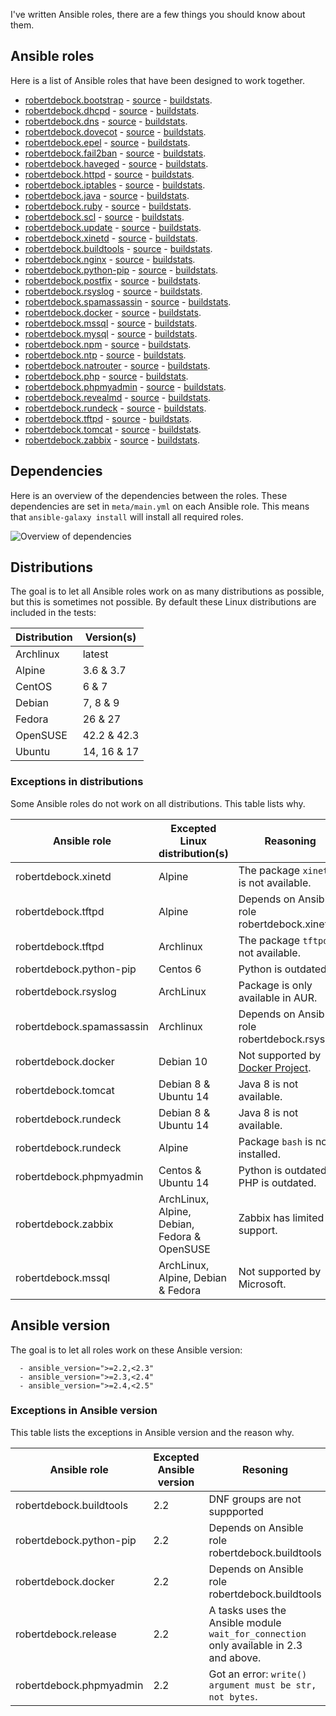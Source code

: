 I've written Ansible roles, there are a few things you should know about them.

## Ansible roles
Here is a list of Ansible roles that have been designed to work together.
- [robertdebock.bootstrap](https://galaxy.ansible.com/robertdebock/bootstrap/) - [source](https://github.com/robertdebock/ansible-role-bootstrap) - [buildstats](http://scribu.net/travis-stats/#robertdebock/ansible-role-bootstrap/master).
- [robertdebock.dhcpd](https://galaxy.ansible.com/robertdebock/dhcpd/) - [source](https://github.com/robertdebock/ansible-role-dhcpd) - [buildstats](http://scribu.net/travis-stats/#robertdebock/ansible-role-dhcpd/master).
- [robertdebock.dns](https://galaxy.ansible.com/robertdebock/dns/) - [source](https://github.com/robertdebock/ansible-role-dns) - [buildstats](http://scribu.net/travis-stats/#robertdebock/ansible-role-dns/master).
- [robertdebock.dovecot](https://galaxy.ansible.com/robertdebock/dovecot/) - [source](https://github.com/robertdebock/ansible-role-dovecot) - [buildstats](http://scribu.net/travis-stats/#robertdebock/ansible-role-dovecot/master).
- [robertdebock.epel](https://galaxy.ansible.com/robertdebock/epel/) - [source](https://github.com/robertdebock/ansible-role-epel) - [buildstats](http://scribu.net/travis-stats/#robertdebock/ansible-role-epel/master).
- [robertdebock.fail2ban](https://galaxy.ansible.com/robertdebock/fail2ban/) - [source](https://github.com/robertdebock/ansible-role-fail2ban) - [buildstats](http://scribu.net/travis-stats/#robertdebock/ansible-role-fail2ban/master).
- [robertdebock.haveged](https://galaxy.ansible.com/robertdebock/haveged/) - [source](https://github.com/robertdebock/ansible-role-haveged) - [buildstats](http://scribu.net/travis-stats/#robertdebock/ansible-role-haveged/master).
- [robertdebock.httpd](https://galaxy.ansible.com/robertdebock/httpd/) - [source](https://github.com/robertdebock/ansible-role-httpd) - [buildstats](http://scribu.net/travis-stats/#robertdebock/ansible-role-httpd/master).
- [robertdebock.iptables](https://galaxy.ansible.com/robertdebock/iptables/) - [source](https://github.com/robertdebock/ansible-role-iptables) - [buildstats](http://scribu.net/travis-stats/#robertdebock/ansible-role-iptables/master).
- [robertdebock.java](https://galaxy.ansible.com/robertdebock/java/) - [source](https://github.com/robertdebock/ansible-role-java) - [buildstats](http://scribu.net/travis-stats/#robertdebock/ansible-role-java/master).
- [robertdebock.ruby](https://galaxy.ansible.com/robertdebock/ruby/) - [source](https://github.com/robertdebock/ansible-role-ruby) - [buildstats](http://scribu.net/travis-stats/#robertdebock/ansible-role-ruby/master).
- [robertdebock.scl](https://galaxy.ansible.com/robertdebock/scl/) - [source](https://github.com/robertdebock/ansible-role-scl) - [buildstats](http://scribu.net/travis-stats/#robertdebock/ansible-role-scl/master).
- [robertdebock.update](https://galaxy.ansible.com/robertdebock/update/) - [source](https://github.com/robertdebock/ansible-role-update) - [buildstats](http://scribu.net/travis-stats/#robertdebock/ansible-role-update/master).
- [robertdebock.xinetd](https://galaxy.ansible.com/robertdebock/xinetd/) - [source](https://github.com/robertdebock/ansible-role-xinetd) - [buildstats](http://scribu.net/travis-stats/#robertdebock/ansible-role-xinetd/master).
- [robertdebock.buildtools](https://galaxy.ansible.com/robertdebock/buildtools/) - [source](https://github.com/robertdebock/ansible-role-buildtools) - [buildstats](http://scribu.net/travis-stats/#robertdebock/ansible-role-buildtools/master).
- [robertdebock.nginx](https://galaxy.ansible.com/robertdebock/nginx/) - [source](https://github.com/robertdebock/ansible-role-nginx) - [buildstats](http://scribu.net/travis-stats/#robertdebock/ansible-role-nginx/master).
- [robertdebock.python-pip](https://galaxy.ansible.com/robertdebock/python-pip/) - [source](https://github.com/robertdebock/ansible-role-python-pip) - [buildstats](http://scribu.net/travis-stats/#robertdebock/ansible-role-python-pip/master).
- [robertdebock.postfix](https://galaxy.ansible.com/robertdebock/postfix/) - [source](https://github.com/robertdebock/ansible-role-postfix) - [buildstats](http://scribu.net/travis-stats/#robertdebock/ansible-role-postfix/master).
- [robertdebock.rsyslog](https://galaxy.ansible.com/robertdebock/rsyslog/) - [source](https://github.com/robertdebock/ansible-role-rsyslog) - [buildstats](http://scribu.net/travis-stats/#robertdebock/ansible-role-rsyslog/master).
- [robertdebock.spamassassin](https://galaxy.ansible.com/robertdebock/spamassassin/) - [source](https://github.com/robertdebock/ansible-role-spamassassin) - [buildstats](http://scribu.net/travis-stats/#robertdebock/ansible-role-spamassassin/master).
- [robertdebock.docker](https://galaxy.ansible.com/robertdebock/docker/) - [source](https://github.com/robertdebock/ansible-role-docker) - [buildstats](http://scribu.net/travis-stats/#robertdebock/ansible-role-docker/master).
- [robertdebock.mssql](https://galaxy.ansible.com/robertdebock/mssql/) - [source](https://github.com/robertdebock/ansible-role-mssql) - [buildstats](http://scribu.net/travis-stats/#robertdebock/ansible-role-mssql/master).
- [robertdebock.mysql](https://galaxy.ansible.com/robertdebock/mysql/) - [source](https://github.com/robertdebock/ansible-role-mysql) - [buildstats](http://scribu.net/travis-stats/#robertdebock/ansible-role-mysql/master).
- [robertdebock.npm](https://galaxy.ansible.com/robertdebock/npm/) - [source](https://github.com/robertdebock/ansible-role-npm) - [buildstats](http://scribu.net/travis-stats/#robertdebock/ansible-role-npm/master).
- [robertdebock.ntp](https://galaxy.ansible.com/robertdebock/ntp/) - [source](https://github.com/robertdebock/ansible-role-ntp) - [buildstats](http://scribu.net/travis-stats/#robertdebock/ansible-role-ntp/master).
- [robertdebock.natrouter](https://galaxy.ansible.com/robertdebock/natrouter/) - [source](https://github.com/robertdebock/ansible-role-natrouter) - [buildstats](http://scribu.net/travis-stats/#robertdebock/ansible-role-natrouter/master).
- [robertdebock.php](https://galaxy.ansible.com/robertdebock/php/) - [source](https://github.com/robertdebock/ansible-role-php) - [buildstats](http://scribu.net/travis-stats/#robertdebock/ansible-role-php/master).
- [robertdebock.phpmyadmin](https://galaxy.ansible.com/robertdebock/phpmyadmin/) - [source](https://github.com/robertdebock/ansible-role-phpmyadmin) - [buildstats](http://scribu.net/travis-stats/#robertdebock/ansible-role-phpmyadmin/master).
- [robertdebock.revealmd](https://galaxy.ansible.com/robertdebock/revealmd/) - [source](https://github.com/robertdebock/ansible-role-revealmd) - [buildstats](http://scribu.net/travis-stats/#robertdebock/ansible-role-revealmd/master).
- [robertdebock.rundeck](https://galaxy.ansible.com/robertdebock/rundeck/) - [source](https://github.com/robertdebock/ansible-role-rundeck) - [buildstats](http://scribu.net/travis-stats/#robertdebock/ansible-role-rundeck/master).
- [robertdebock.tftpd](https://galaxy.ansible.com/robertdebock/tftpd/) - [source](https://github.com/robertdebock/ansible-role-tftpd) - [buildstats](http://scribu.net/travis-stats/#robertdebock/ansible-role-tftpd/master).
- [robertdebock.tomcat](https://galaxy.ansible.com/robertdebock/tomcat/) - [source](https://github.com/robertdebock/ansible-role-tomcat) - [buildstats](http://scribu.net/travis-stats/#robertdebock/ansible-role-tomcat/master).
- [robertdebock.zabbix](https://galaxy.ansible.com/robertdebock/zabbix/) - [source](https://github.com/robertdebock/ansible-role-zabbix) - [buildstats](http://scribu.net/travis-stats/#robertdebock/ansible-role-zabbix/master).

## Dependencies
Here is an overview of the dependencies between the roles. These dependencies are set in `meta/main.yml` on each Ansible role. This means that `ansible-galaxy install` will install all required roles.

![Overview of dependencies](https://raw.githubusercontent.com/robertdebock/robertdebock.github.io/artifacts/dependencies.png "Dependecy overview")

## Distributions
The goal is to let all Ansible roles work on as many distributions as possible, but this is sometimes not possible. By default these Linux distributions are included in the tests:

| Distribution | Version(s)  |
|--------------|-------------|
| Archlinux    | latest      |
| Alpine       | 3.6 & 3.7   |
| CentOS       | 6 & 7       |
| Debian       | 7, 8 & 9    |
| Fedora       | 26 & 27     |
| OpenSUSE     | 42.2 & 42.3 | 
| Ubuntu       | 14, 16 & 17 |

### Exceptions in distributions
Some Ansible roles do not work on all distributions. This table lists why.

| Ansible role | Excepted Linux distribution(s) | Reasoning |
|--------------|--------------------------------|-----------|
| robertdebock.xinetd | Alpine | The package `xinetd` is not available. |
| robertdebock.tftpd | Alpine | Depends on Ansible role robertdebock.xinetd. |
| robertdebock.tftpd | Archlinux | The package `tftpd` is not available. |
| robertdebock.python-pip | Centos 6 | Python is outdated. |
| robertdebock.rsyslog | ArchLinux | Package is only available in AUR. |
| robertdebock.spamassassin | Archlinux | Depends on Ansible role robertdebock.rsyslog. |
| robertdebock.docker | Debian 10 | Not supported by [Docker Project](https://apt.dockerproject.org/repo/dists/). |
| robertdebock.tomcat | Debian 8 & Ubuntu 14 | Java 8 is not available. |
| robertdebock.rundeck | Debian 8 & Ubuntu 14 | Java 8 is not available. |
| robertdebock.rundeck | Alpine | Package `bash` is not installed. |
| robertdebock.phpmyadmin | Centos & Ubuntu 14 | Python is outdated, PHP is outdated. |
| robertdebock.zabbix | ArchLinux, Alpine, Debian, Fedora & OpenSUSE | Zabbix has limited OS support. |
| robertdebock.mssql | ArchLinux, Alpine, Debian & Fedora | Not supported by Microsoft. |

## Ansible version
The goal is to let all roles work on these Ansible version:
```
  - ansible_version=">=2.2,<2.3"
  - ansible_version=">=2.3,<2.4"
  - ansible_version=">=2.4,<2.5"
```

### Exceptions in Ansible version
This table lists the exceptions in Ansible version and the reason why.

| Ansible role | Excepted Ansible version | Resoning |
|---|---|---|
| robertdebock.buildtools | 2.2 | DNF groups are not suppported |
| robertdebock.python-pip | 2.2 | Depends on Ansible role robertdebock.buildtools |
| robertdebock.docker | 2.2 | Depends on Ansible role robertdebock.buildtools | 
| robertdebock.release | 2.2 | A tasks uses the Ansible module `wait_for_connection` only available in 2.3 and above. |
| robertdebock.phpmyadmin | 2.2 | Got an error: `write() argument must be str, not bytes`. |
